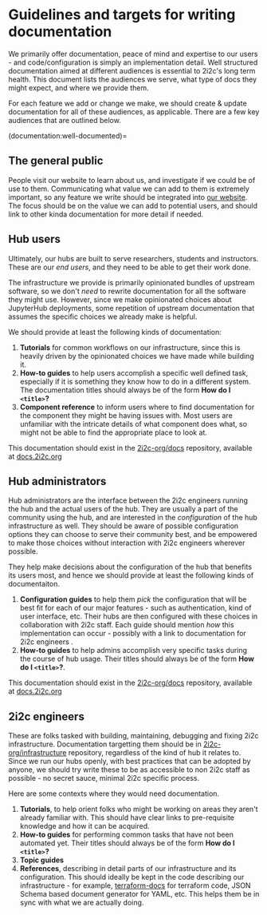 # Guidelines and targets for writing documentation

We primarily offer documentation, peace of mind and expertise to
our users - and code/configuration is simply an implementation
detail. Well structured documentation aimed at different audiences is
essential to 2i2c's long term health. This document lists the audiences
we serve, what type of docs they might expect, and where we provide them.

For each feature we add or change we make, we should create & update
documentation for all of these audiences, as applicable. There are a
few key audiences that are outlined below.


(documentation:well-documented)=


## The general public

People visit our website to learn about us, and investigate if we could
be of use to them. Communicating what value we can add to them is
extremely important, so any feature we write should be integrated into
[our website](https://2i2c.org/). The focus should
be on the value we can add to potential users, and should link to
other kinda documentation for more detail if needed.

## Hub users

Ultimately, our hubs are built to serve researchers, students and instructors.
These are our *end users*, and they need to be able to
get their work done.

The infrastructure we provide is primarily opinionated bundles of
upstream software, so we don't *need* to rewrite documentation for all
the software they might use. However, since we make opinionated choices
about JupyterHub deployments, some repetition of upstream documentation
that assumes the specific choices we already make is helpful.

We should provide at least the following kinds of documentation:

1. **Tutorials** for common workflows on our infrastructure, since this is
   heavily driven by the opinionated choices we have made while building it.
2. **How-to guides** to help users accomplish a specific well defined task,
   especially if it is something they know how to do in a different system.
   The documentation titles should always be of the form **How do I `<title>`?**
3. **Component reference** to inform users where to find documentation for
   the component they might be having issues with. Most users are unfamiliar
   with the intricate details of what component does what, so might not be
   able to find the appropriate place to look at.

This documentation should exist in the [2i2c-org/docs](https://github.com/2i2c-org/docs)
repository, available at [docs.2i2c.org](https://docs.2i2c.org)

## Hub administrators

Hub administrators are the interface between the 2i2c engineers running
the hub and the actual users of the hub. They are usually a part of the
community using the hub, and are interested in the *configuration* of
the hub infrastructure as well. They should be aware of possible
configuration options they can choose to serve their community best, and
be empowered to make those choices without interaction with 2i2c
engineers wherever possible.

They help make decisions about the configuration of the hub that benefits
its users most, and hence we should provide at least the following kinds
of documentaiton.

1. **Configuration guides** to help them *pick* the configuration that
   will be best fit for each of our major features - such as
   authentication, kind of user interface, etc. Their hubs are then
   configured with these choices in collaboration with 2i2c staff. Each
   guide should mention *how* this implementation can occur - possibly
   with a link to documentation for 2i2c engineers  .
2. **How-to guides** to help admins accomplish very specific tasks during
   the course of hub usage. Their titles should always be of the form
   **How do I `<title>`?**.

This documentation should exist in the [2i2c-org/docs](https://github.com/2i2c-org/docs)
repository, available at [docs.2i2c.org](https://docs.2i2c.org/)

## 2i2c engineers

These are folks tasked with building, maintaining, debugging and fixing
2i2c infrastructure. Documentation targetting them should be in
[2i2c-org/infrastructure](https://github.com/2i2c-org/infrastructure)
repository, regardless of the kind of hub it
relates to. Since we run our hubs openly, with best practices that can
be adopted by anyone, we should try write these to be as accessible to
non 2i2c staff as possible - no secret sauce, minimal 2i2c specific
process.

Here are some contexts where they would need documentation.

1. **Tutorials**, to help orient folks who might be working on areas
   they aren't already familiar with. This should have clear links to
   pre-requisite knowledge and how it can be acquired.
2. **How-to guides** for performing common tasks that have not been
   automated yet. Their titles should always be of the form
   **How do I `<title>`?**
3. **Topic guides**
4. **References**, describing in detail parts of our infrastructure and
   its configuration. This should ideally be kept in the code describing
   our infrastructure - for example, [terraform-docs](https://github.com/terraform-docs/terraform-docs)
   for terraform code, JSON Schema based document generator for YAML,
   etc. This helps them be in sync with what we are actually doing.
